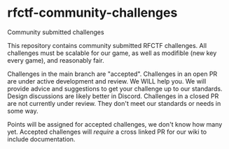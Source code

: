 # rfctf-community-challenges
Community submitted challenges

This repository contains community submitted RFCTF challenges.  All challenges must be scalable for our game, as well as modifible (new key every game), and reasonably fair.

Challenges in the main branch are "accepted".
Challenges in an open PR are under active development and review.  We WILL help you.  We will provide advice and suggestions to get your challenge up to our standards.  Design discussions are likely better in Discord.
Challenges in a closed PR are not currently under review.  They don't meet our standards or needs in some way.

Points will be assigned for accepted challenges, we don't know how many yet.
Accepted challenges will *require* a cross linked PR for our wiki to include documentation.
